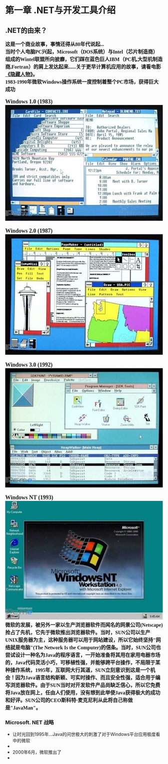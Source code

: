 # **第一章  .NET与开发工具介绍**

## **.NET的由来**？
<font size =3 face = "幼圆">**这是一个商业故事，事情还得从80年代说起...<br>
当时个人电脑PC兴起，Microsoft（DOS系统）与Intel（芯片制造商）组成的Wintel联盟所向披靡，它们踩在蓝色巨人IBM（PC机,大型机制造商,Fortran）的肩上发达起来......关于更早计算机应用的故事，请看电影[《隐藏人物》]。
<br>1983-1990年微软Windows操作系统一度控制着整个PC市场，获得巨大成功
 <br><br><font size =4> **Windows 1.0** (1983) </font> <br>![](./img/1.jpg) 
 <br><br><font size =4> **Windows 2.0** (1987) </font> <br>![](./img/2.jpg) 
 <br><br><font size =4> **Windows 3.0** (1992) </font> <br>![](./img/3.jpg) 
 <br><br><font size =4> **Windows NT** (1993)  </font> <br>![](./img/5.jpg) 
微软的发展，被另外一家以生产浏览器软件而闻名的网景公司(Netscape)抢占了先机，它先于微软推出浏览器软件。当时，SUN公司以生产UNIX服务器为主，这种服务器可以用于网站建设，所以它始终坚持"网络就是电脑"(The Network Is the Computer)的信条。当时，SUN公司也尝试设计一种名为Java的程序语言，一开始准备将其用在家用电器市场的，Java代码灵活小巧，可移植性强，并能够跨平台操作，不局限于某种操作系统，1995年，互联网大行其道，SUN立刻意识到这是一个机会！因为Java语言结构新颖、可实时操作、而且安全性强，适合用于编写浏览器软件。由于SUN当时对开发软件产品尚缺乏信心，所以它免费将Java放在网上，任由人们使用，没有想到此举使Java获得极大的成功和好评。SUN公司的CEO斯科特·麦克尼利从此将自己称做是"JavaMan"。**</font>

### Microsoft. NET 战略
* 让时光回到1995年...Java的问世极大的刺激了对于Windows平台应用极度看中的微软
* 
* 2000年6月，微软推出了
* 


<!-- 下面是本文档中用到的链接 --->
[《隐藏人物》]: https://baike.baidu.com/item/%E9%9A%90%E8%97%8F%E4%BA%BA%E7%89%A9/2454257?fr=aladdin